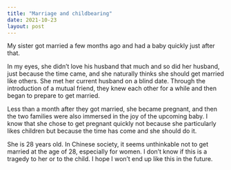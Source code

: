 ```yaml
---
title: "Marriage and childbearing"
date: 2021-10-23
layout: post
---
```


My sister got married a few months ago and had a baby quickly just after that.

In my eyes, she didn’t love his husband that much and so did her husband, just because the time came, and she naturally thinks she should get married like others. She met her current husband on a blind date. Through the introduction of a mutual friend, they knew each other for a while and then began to prepare to get married.

Less than a month after they got married, she became pregnant, and then the two families were also immersed in the joy of the upcoming baby. I know that she chose to get pregnant quickly not because she particularly likes children but because the time has come and she should do it.

She is 28 years old. In Chinese society, it seems unthinkable not to get married at the age of 28, especially for women. I don’t know if this is a tragedy to her or to the child. I hope I won’t end up like this in the future.
